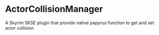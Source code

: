 # ActorCollisionManager
A Skyrim SKSE plugin that provide native papyrus function to get and set actor collision
